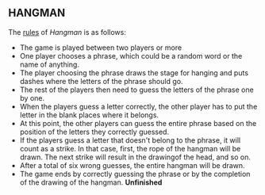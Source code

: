 ## HANGMAN
The [rules](https://www.wikihow.com/Play-Hangman) of *Hangman* is as follows:
* The game is played between two players or more
* One player chooses a phrase, which could be a random word or the name of anything.
* The player choosing the phrase draws the stage for hanging and puts dashes where the letters of the phrase should go.
* The rest of the players then need to guess the letters of the phrase one by one.
* When the players guess a letter correctly, the other player has to put the letter in the blank places where it belongs.
* At this point, the other players can guess the entire phrase based on the position of the letters they correctly guessed.
* If the players guess a letter that doesn't belong to the phrase, it will count as a strike. In that case, first, the rope of the hangman will be drawn. The next strike will result in the drawingof the head, and so on.
* After a total of six wrong guesses, the entire hangman will be drawn.
* The game ends by correctly guessing the phrase or by the completion of the drawing of the hangman.
**Unfinished**
